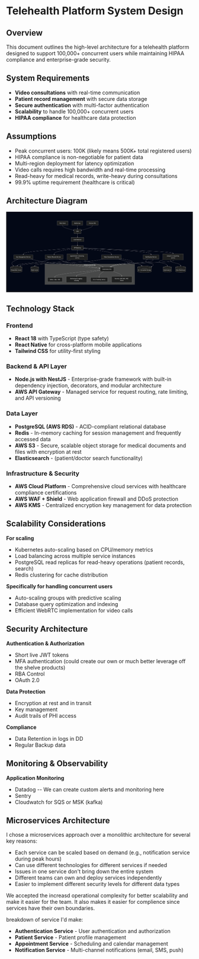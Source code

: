 # Telehealth Platform System Design

## Overview

This document outlines the high-level architecture for a telehealth platform designed to support 100,000+ concurrent users while maintaining HIPAA compliance and enterprise-grade security.

## System Requirements

- **Video consultations** with real-time communication
- **Patient record management** with secure data storage
- **Secure authentication** with multi-factor authentication
- **Scalability** to handle 100,000+ concurrent users
- **HIPAA compliance** for healthcare data protection

## Assumptions

- Peak concurrent users: 100K (likely means 500K+ total registered users)
- HIPAA compliance is non-negotiable for patient data
- Multi-region deployment for latency optimization
- Video calls requires high bandwidth and real-time processing
- Read-heavy for medical records, write-heavy during consultations
- 99.9% uptime requirement (healthcare is critical)

## Architecture Diagram

![System Design](./diagram.png)

## Technology Stack

### Frontend
- **React 18** with TypeScript (type safety)
- **React Native** for cross-platform mobile applications
- **Tailwind CSS** for utility-first styling

### Backend & API Layer
- **Node.js with NestJS** - Enterprise-grade framework with built-in dependency injection, decorators, and modular architecture
- **AWS API Gateway** - Managed service for request routing, rate limiting, and API versioning

### Data Layer
- **PostgreSQL (AWS RDS)** - ACID-compliant relational database
- **Redis** - In-memory caching for session management and frequently accessed data
- **AWS S3** - Secure, scalable object storage for medical documents and files with encryption at rest
- **Elasticsearch** - (patient/doctor search functionality)

### Infrastructure & Security
- **AWS Cloud Platform** - Comprehensive cloud services with healthcare compliance certifications
- **AWS WAF + Shield** - Web application firewall and DDoS protection
- **AWS KMS** - Centralized encryption key management for data protection

## Scalability Considerations

**For scaling**
- Kubernetes auto-scaling based on CPU/memory metrics
- Load balancing across multiple service instances
- PostgreSQL read replicas for read-heavy operations (patient records, search)
- Redis clustering for cache distribution

**Specifically for handling concurrent users**

- Auto-scaling groups with predictive scaling
- Database query optimization and indexing
- Efficient WebRTC implementation for video calls

## Security Architecture

**Authentication & Authorization**
- Short live JWT tokens
- MFA authentication (could create our own or much better leverage off the shelve products)
- RBA Control
- OAuth 2.0

**Data Protection**
- Encryption at rest and in transit
- Key management
- Audit trails of PHI access

**Compliance**
- Data Retention in logs in DD
- Regular Backup data

## Monitoring & Observability

**Application Monitoring**
- Datadog
-- We can create custom alerts and monitoring here
- Sentry
- Cloudwatch for SQS or MSK (kafka)

## Microservices Architecture

I chose a microservices approach over a monolithic architecture for several key reasons:

- Each service can be scaled based on demand (e.g., notification service during peak hours)
- Can use different technologies for different services if needed
- Issues in one service don't bring down the entire system
- Different teams can own and deploy services independently
- Easier to implement different security levels for different data types

We accepted the increasd operational complexity for better scalability and make it easier for the team.
It also makes it easier for complience since services have their own boundaries.

breakdown of service I'd make:

- **Authentication Service** - User authentication and authorization
- **Patient Service** - Patient profile management
- **Appointment Service**  - Scheduling and calendar management
- **Notification Service** - Multi-channel notifications (email, SMS, push)